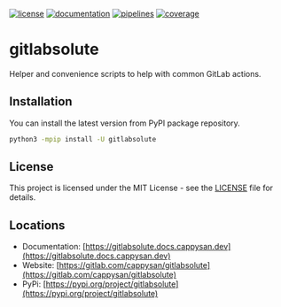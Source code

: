 [![license](https://img.shields.io/badge/license-MIT-brightgreen)](https://spdx.org/licenses/MIT.html)
[![documentation](https://img.shields.io/badge/documentation-html-informational)](https://gitlabsolute.docs.cappysan.dev)
[![pipelines](https://gitlab.com/cappysan/gitlabsolute/badges/master/pipeline.svg)](https://gitlab.com/cappysan/gitlabsolute/pipelines)
[![coverage](https://gitlab.com/cappysan/gitlabsolute/badges/master/coverage.svg)](https://gitlabsolute.docs.cappysan.dev/coverage/index.html)

# gitlabsolute

Helper and convenience scripts to help with common GitLab actions.

## Installation

You can install the latest version from PyPI package repository.

~~~bash
python3 -mpip install -U gitlabsolute
~~~


## License

This project is licensed under the MIT License - see the [LICENSE](LICENSE) file for details.


## Locations

  * Documentation: [https://gitlabsolute.docs.cappysan.dev](https://gitlabsolute.docs.cappysan.dev)
  * Website: [https://gitlab.com/cappysan/gitlabsolute](https://gitlab.com/cappysan/gitlabsolute)
  * PyPi: [https://pypi.org/project/gitlabsolute](https://pypi.org/project/gitlabsolute)
